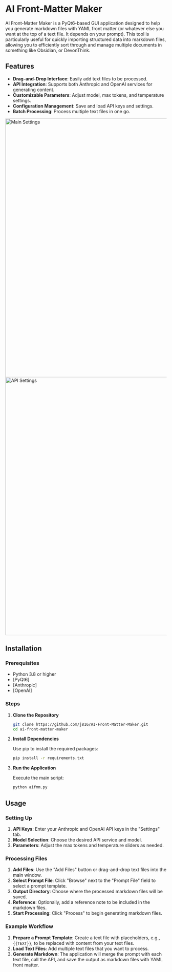 # AI Front-Matter Maker

AI Front-Matter Maker is a PyQt6-based GUI application designed to help you generate markdown files with YAML front matter (or whatever else you want at the top of a text file. It depends on your prompt). This tool is particularly useful for quickly importing structured data into markdown files, allowing you to efficiently sort through and manage multiple documents in something like Obsidian, or DevonThink.

## Features

- **Drag-and-Drop Interface**: Easily add text files to be processed.
- **API Integration**: Supports both Anthropic and OpenAI services for generating content.
- **Customizable Parameters**: Adjust model, max tokens, and temperature settings.
- **Configuration Management**: Save and load API keys and settings.
- **Batch Processing**: Process multiple text files in one go.

<img width="808" alt="Main Settings" src="https://github.com/user-attachments/assets/61615713-5149-43f2-8873-ba22f9715eb4">
<img width="807" alt="API Settings" src="https://github.com/user-attachments/assets/aff55b14-17c7-4d0b-8b72-ab9298a878fe">


## Installation

### Prerequisites

- Python 3.8 or higher
- [PyQt6]
- [Anthropic]
- [OpenAI]

### Steps

1. **Clone the Repository**

   ```bash
   git clone https://github.com/j816/AI-Front-Matter-Maker.git
   cd ai-front-matter-maker
   ```

2. **Install Dependencies**

   Use pip to install the required packages:

   ```bash
   pip install -r requirements.txt
   ```

3. **Run the Application**

   Execute the main script:

   ```bash
   python aifmm.py
   ```

## Usage

### Setting Up

1. **API Keys**: Enter your Anthropic and OpenAI API keys in the "Settings" tab.
2. **Model Selection**: Choose the desired API service and model.
3. **Parameters**: Adjust the max tokens and temperature sliders as needed.

### Processing Files

1. **Add Files**: Use the "Add Files" button or drag-and-drop text files into the main window.
2. **Select Prompt File**: Click "Browse" next to the "Prompt File" field to select a prompt template.
3. **Output Directory**: Choose where the processed markdown files will be saved.
4. **Reference**: Optionally, add a reference note to be included in the markdown files.
5. **Start Processing**: Click "Process" to begin generating markdown files.

### Example Workflow

1. **Prepare a Prompt Template**: Create a text file with placeholders, e.g., `{{TEXT}}`, to be replaced with content from your text files.
2. **Load Text Files**: Add multiple text files that you want to process.
3. **Generate Markdown**: The application will merge the prompt with each text file, call the API, and save the output as markdown files with YAML front matter.
